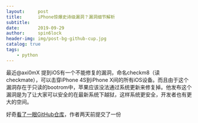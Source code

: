 ```yaml
---
layout:     post
title:      iPhone惊爆史诗级漏洞？漏洞细节解析
subtitle:   
date:       2019-09-29
author:     spin6lock
header-img: img/post-bg-github-cup.jpg
catalog: true
tags:
    - python
---
```

最近@axi0mX 提到iOS有一个不能修复的漏洞，命名checkm8（读checkmate），可以击穿iPhone 4S到iPhone X间的所有iOS设备。而且由于这个漏洞存在于只读的bootrom中，苹果应该没法通过系统更新来修复掉。他发布这个漏洞是为了让大家可以安全的在最新系统下越狱，这样系统更安全，开发者也有更大的空间。

好奇[看了一眼GitHub仓库](https://github.com/axi0mX/ipwndfu)，作者两天前提交了一份
